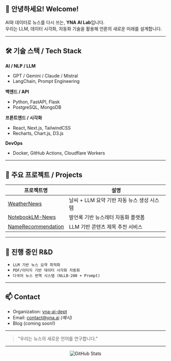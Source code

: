 ## 👋 안녕하세요! Welcome!

AI와 데이터로 뉴스를 다시 쓰는, **YNA AI Lab**입니다.  
우리는 LLM, 데이터 시각화, 자동화 기술을 활용해 언론의 새로운 미래를 설계합니다.

---

## 🛠️ 기술 스택 / Tech Stack

**AI / NLP / LLM**
- GPT / Gemini / Claude / Mistral
- LangChain, Prompt Engineering

**백엔드 / API**
- Python, FastAPI, Flask
- PostgreSQL, MongoDB

**프론트엔드 / 시각화**
- React, Next.js, TailwindCSS
- Recharts, Chart.js, D3.js

**DevOps**
- Docker, GitHub Actions, Cloudflare Workers

---

## 🧠 주요 프로젝트 / Projects

| 프로젝트명 | 설명 |
|------------|------|
| [WeatherNews](https://github.com/yna-ai-dept/WeatherNews) | 날씨 + LLM 요약 기반 자동 뉴스 생성 시스템 |
| [NotebookLM-News](https://github.com/yna-ai-dept/NotebookLM-News) | 발언록 기반 뉴스레터 자동화 플랫폼 |
| [NameRecommendation](https://github.com/yna-ai-dept/NameRecommendation) | LLM 기반 콘텐츠 제목 추천 서비스 |

---

## 🧩 진행 중인 R&D
- `LLM 기반 뉴스 요약 최적화`
- `PDF/이미지 기반 데이터 시각화 자동화`
- `다국어 뉴스 번역 시스템 (NLLB-200 + Prompt)`

---

## 📫 Contact
- Organization: [yna-ai-dept](https://github.com/yna-ai-dept)
- Email: contact@yna.ai *(예시)*
- Blog (coming soon!)

---

> "우리는 뉴스의 새로운 언어를 연구합니다."

---

<p align="center">
  <img src="https://github-readme-stats.vercel.app/api?username=yna-ai-dept&show_icons=true&theme=default" alt="GitHub Stats" />
</p>
